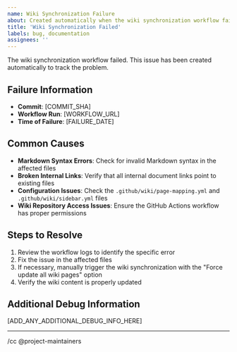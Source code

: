 ```yaml
---
name: Wiki Synchronization Failure
about: Created automatically when the wiki synchronization workflow fails
title: 'Wiki Synchronization Failed'
labels: bug, documentation
assignees: ''
---
```


The wiki synchronization workflow failed. This issue has been created automatically to track the problem.

## Failure Information

- **Commit**: [COMMIT_SHA]
- **Workflow Run**: [WORKFLOW_URL]
- **Time of Failure**: [FAILURE_DATE]

## Common Causes

- **Markdown Syntax Errors**: Check for invalid Markdown syntax in the affected files
- **Broken Internal Links**: Verify that all internal document links point to existing files
- **Configuration Issues**: Check the `.github/wiki/page-mapping.yml` and `.github/wiki/sidebar.yml` files
- **Wiki Repository Access Issues**: Ensure the GitHub Actions workflow has proper permissions

## Steps to Resolve

1. Review the workflow logs to identify the specific error
2. Fix the issue in the affected files
3. If necessary, manually trigger the wiki synchronization with the "Force update all wiki pages" option
4. Verify the wiki content is properly updated

## Additional Debug Information

[ADD_ANY_ADDITIONAL_DEBUG_INFO_HERE]

---

/cc @project-maintainers
